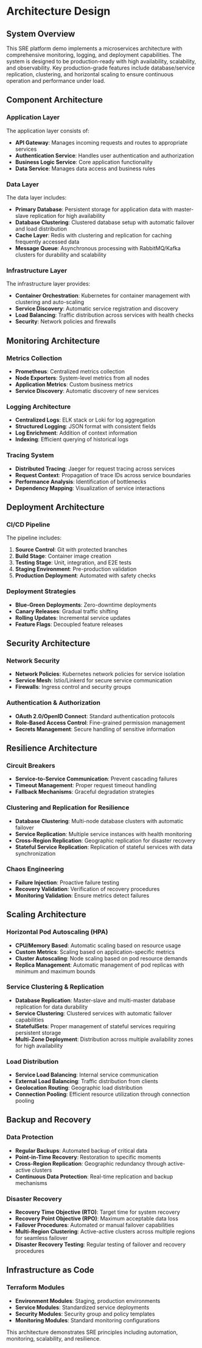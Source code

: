 # Architecture Design

## System Overview

This SRE platform demo implements a microservices architecture with comprehensive monitoring, logging, and deployment capabilities. The system is designed to be production-ready with high availability, scalability, and observability. Key production-grade features include database/service replication, clustering, and horizontal scaling to ensure continuous operation and performance under load.

## Component Architecture

### Application Layer

The application layer consists of:
- **API Gateway**: Manages incoming requests and routes to appropriate services
- **Authentication Service**: Handles user authentication and authorization
- **Business Logic Service**: Core application functionality
- **Data Service**: Manages data access and business rules

### Data Layer

The data layer includes:
- **Primary Database**: Persistent storage for application data with master-slave replication for high availability
- **Database Clustering**: Clustered database setup with automatic failover and load distribution
- **Cache Layer**: Redis with clustering and replication for caching frequently accessed data
- **Message Queue**: Asynchronous processing with RabbitMQ/Kafka clusters for durability and scalability

### Infrastructure Layer

The infrastructure layer provides:
- **Container Orchestration**: Kubernetes for container management with clustering and auto-scaling
- **Service Discovery**: Automatic service registration and discovery
- **Load Balancing**: Traffic distribution across services with health checks
- **Security**: Network policies and firewalls

## Monitoring Architecture

### Metrics Collection

- **Prometheus**: Centralized metrics collection
- **Node Exporters**: System-level metrics from all nodes
- **Application Metrics**: Custom business metrics
- **Service Discovery**: Automatic discovery of new services

### Logging Architecture

- **Centralized Logs**: ELK stack or Loki for log aggregation
- **Structured Logging**: JSON format with consistent fields
- **Log Enrichment**: Addition of context information
- **Indexing**: Efficient querying of historical logs

### Tracing System

- **Distributed Tracing**: Jaeger for request tracing across services
- **Request Context**: Propagation of trace IDs across service boundaries
- **Performance Analysis**: Identification of bottlenecks
- **Dependency Mapping**: Visualization of service interactions

## Deployment Architecture

### CI/CD Pipeline

The pipeline includes:
1. **Source Control**: Git with protected branches
2. **Build Stage**: Container image creation
3. **Testing Stage**: Unit, integration, and E2E tests
4. **Staging Environment**: Pre-production validation
5. **Production Deployment**: Automated with safety checks

### Deployment Strategies

- **Blue-Green Deployments**: Zero-downtime deployments
- **Canary Releases**: Gradual traffic shifting
- **Rolling Updates**: Incremental service updates
- **Feature Flags**: Decoupled feature releases

## Security Architecture

### Network Security

- **Network Policies**: Kubernetes network policies for service isolation
- **Service Mesh**: Istio/Linkerd for secure service communication
- **Firewalls**: Ingress control and security groups

### Authentication & Authorization

- **OAuth 2.0/OpenID Connect**: Standard authentication protocols
- **Role-Based Access Control**: Fine-grained permission management
- **Secrets Management**: Secure handling of sensitive information

## Resilience Architecture

### Circuit Breakers

- **Service-to-Service Communication**: Prevent cascading failures
- **Timeout Management**: Proper request timeout handling
- **Fallback Mechanisms**: Graceful degradation strategies

### Clustering and Replication for Resilience

- **Database Clustering**: Multi-node database clusters with automatic failover
- **Service Replication**: Multiple service instances with health monitoring
- **Cross-Region Replication**: Geographic replication for disaster recovery
- **Stateful Service Replication**: Replication of stateful services with data synchronization

### Chaos Engineering

- **Failure Injection**: Proactive failure testing
- **Recovery Validation**: Verification of recovery procedures
- **Monitoring Validation**: Ensure metrics detect failures

## Scaling Architecture

### Horizontal Pod Autoscaling (HPA)

- **CPU/Memory Based**: Automatic scaling based on resource usage
- **Custom Metrics**: Scaling based on application-specific metrics
- **Cluster Autoscaling**: Node scaling based on pod resource demands
- **Replica Management**: Automatic management of pod replicas with minimum and maximum bounds

### Service Clustering & Replication

- **Database Replication**: Master-slave and multi-master database replication for data durability
- **Service Clustering**: Clustered services with automatic failover capabilities
- **StatefulSets**: Proper management of stateful services requiring persistent storage
- **Multi-Zone Deployment**: Distribution across multiple availability zones for high availability

### Load Distribution

- **Service Load Balancing**: Internal service communication
- **External Load Balancing**: Traffic distribution from clients
- **Geolocation Routing**: Geographic load distribution
- **Connection Pooling**: Efficient resource utilization through connection pooling

## Backup and Recovery

### Data Protection

- **Regular Backups**: Automated backup of critical data
- **Point-in-Time Recovery**: Restoration to specific moments
- **Cross-Region Replication**: Geographic redundancy through active-active clusters
- **Continuous Data Protection**: Real-time replication and backup mechanisms

### Disaster Recovery

- **Recovery Time Objective (RTO)**: Target time for system recovery
- **Recovery Point Objective (RPO)**: Maximum acceptable data loss
- **Failover Procedures**: Automated or manual failover capabilities
- **Multi-Region Clustering**: Active-active clusters across multiple regions for seamless failover
- **Disaster Recovery Testing**: Regular testing of failover and recovery procedures

## Infrastructure as Code

### Terraform Modules

- **Environment Modules**: Staging, production environments
- **Service Modules**: Standardized service deployments
- **Security Modules**: Security group and policy templates
- **Monitoring Modules**: Standard monitoring configurations

This architecture demonstrates SRE principles including automation, monitoring, scalability, and resilience.